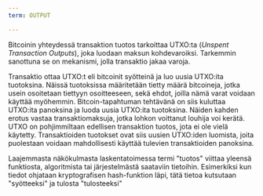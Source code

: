 ```yaml
---
term: OUTPUT

---
```

Bitcoinin yhteydessä transaktion tuotos tarkoittaa UTXO:ta (*Unspent Transaction Outputs*), joka luodaan maksun kohdevaroiksi. Tarkemmin sanottuna se on mekanismi, jolla transaktio jakaa varoja.

Transaktio ottaa UTXO:t eli bitcoinit syötteinä ja luo uusia UTXO:ita tuotoksina. Näissä tuotoksissa määritetään tietty määrä bitcoineja, jotka usein osoitetaan tiettyyn osoitteeseen, sekä ehdot, joilla nämä varat voidaan käyttää myöhemmin. Bitcoin-tapahtuman tehtävänä on siis kuluttaa UTXO:ita panoksina ja luoda uusia UTXO:ita tuotoksina. Näiden kahden erotus vastaa transaktiomaksuja, jotka lohkon voittanut louhija voi kerätä. UTXO on pohjimmiltaan edellisen transaktion tuotos, jota ei ole vielä käytetty. Transaktioiden tuotokset ovat siis uusien UTXO:iden luomista, joita puolestaan voidaan mahdollisesti käyttää tulevien transaktioiden panoksina.

Laajemmasta näkökulmasta laskentatoimessa termi "tuotos" viittaa yleensä funktiosta, algoritmista tai järjestelmästä saataviin tietoihin. Esimerkiksi kun tiedot ohjataan kryptografisen hash-funktion läpi, tätä tietoa kutsutaan "syötteeksi" ja tulosta "tulosteeksi"
